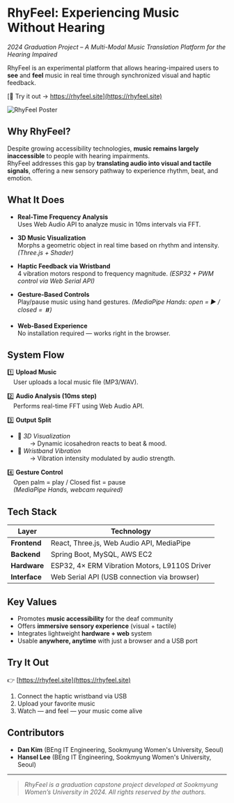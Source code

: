 # RhyFeel: Experiencing Music Without Hearing
*2024 Graduation Project – A Multi-Modal Music Translation Platform for the Hearing Impaired*

RhyFeel is an experimental platform that allows hearing-impaired users to **see** and **feel** music in real time through synchronized visual and haptic feedback.

[🔗 Try it out → https://rhyfeel.site](https://rhyfeel.site)

![RhyFeel Poster](./assets/grad-poster.png)



## Why RhyFeel?

Despite growing accessibility technologies, **music remains largely inaccessible** to people with hearing impairments.  
RhyFeel addresses this gap by **translating audio into visual and tactile signals**, offering a new sensory pathway to experience rhythm, beat, and emotion.



## What It Does

- **Real-Time Frequency Analysis**  
  Uses Web Audio API to analyze music in 10ms intervals via FFT.

- **3D Music Visualization**  
  Morphs a geometric object in real time based on rhythm and intensity. *(Three.js + Shader)*

- **Haptic Feedback via Wristband**  
  4 vibration motors respond to frequency magnitude. *(ESP32 + PWM control via Web Serial API)*

- **Gesture-Based Controls**  
  Play/pause music using hand gestures. *(MediaPipe Hands: open = ▶️ / closed = ⏸️)*

- **Web-Based Experience**  
  No installation required — works right in the browser.



## System Flow

1️⃣ **Upload Music**  
 User uploads a local music file (MP3/WAV).

2️⃣ **Audio Analysis (10ms step)**  
 Performs real-time FFT using Web Audio API.

3️⃣ **Output Split**  
- 🎨 *3D Visualization*  
  → Dynamic icosahedron reacts to beat & mood.  
- 📳 *Wristband Vibration*  
  → Vibration intensity modulated by audio strength.

4️⃣ **Gesture Control**  
 Open palm = play / Closed fist = pause  
 *(MediaPipe Hands, webcam required)*



## Tech Stack

| Layer        | Technology                                   |
|--------------|----------------------------------------------|
| **Frontend** | React, Three.js, Web Audio API, MediaPipe    |
| **Backend**  | Spring Boot, MySQL, AWS EC2                  |
| **Hardware** | ESP32, 4× ERM Vibration Motors, L9110S Driver |
| **Interface**| Web Serial API (USB connection via browser)  |



## Key Values

- Promotes **music accessibility** for the deaf community  
- Offers **immersive sensory experience** (visual + tactile)  
- Integrates lightweight **hardware + web** system  
- Usable **anywhere, anytime** with just a browser and a USB port




## Try It Out

👉 [https://rhyfeel.site](https://rhyfeel.site)

1. Connect the haptic wristband via USB  
2. Upload your favorite music  
3. Watch — and feel — your music come alive


## Contributors

- **Dan Kim** (BEng IT Engineering, Sookmyung Women's University, Seoul) 
- **Hansel Lee** (BEng IT Engineering, Sookmyung Women's University, Seoul)  

---

> *RhyFeel is a graduation capstone project developed at Sookmyung Women’s University in 2024. All rights reserved by the authors.*


